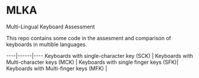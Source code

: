 # MLKA
Multi-Lingual Keyboard Assessment

This repo contains some code in the assesment and comparison of keyboards in multible languages.

----|------|----
Keyboards with single-character key (SCK) | Keyboards with Multi-character keys (MCK) |
Keyboards with single finger keys (SFK)| Keyboards with Multi-finger keys (MFK) |
